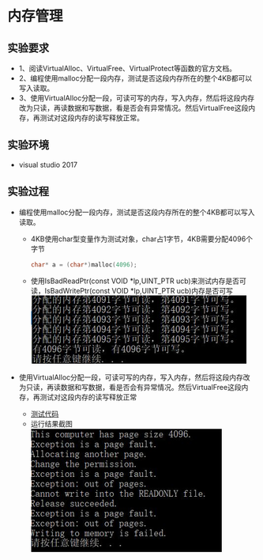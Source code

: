 # 内存管理

## 实验要求

- 1、阅读VirtualAlloc、VirtualFree、VirtualProtect等函数的官方文档。
- 2、编程使用malloc分配一段内存，测试是否这段内存所在的整个4KB都可以写入读取。
- 3、使用VirtualAlloc分配一段，可读可写的内存，写入内存，然后将这段内存改为只读，再读数据和写数据，看是否会有异常情况。然后VirtualFree这段内存，再测试对这段内存的读写释放正常。

## 实验环境

- visual studio 2017

## 实验过程

- 编程使用malloc分配一段内存，测试是否这段内存所在的整个4KB都可以写入读取。
  - 4KB使用char型变量作为测试对象，char占1字节，4KB需要分配4096个字节
  
    ```c
    char* a = (char*)malloc(4096);
    ```

  - 使用IsBadReadPtr(const VOID *lp,UINT_PTR ucb)来测试内存是否可读，IsBadWritePtr(const VOID *lp,UINT_PTR ucb)内存是否可写
  ![ ](image\测试.JPG)

- 使用VirtualAlloc分配一段，可读可写的内存，写入内存，然后将这段内存改为只读，再读数据和写数据，看是否会有异常情况。然后VirtualFree这段内存，再测试对这段内存的读写释放正常
  - [测试代码](code\test2\test2\源.cpp)
  - 运行结果截图
  ![ ](image\管理2.JPG)